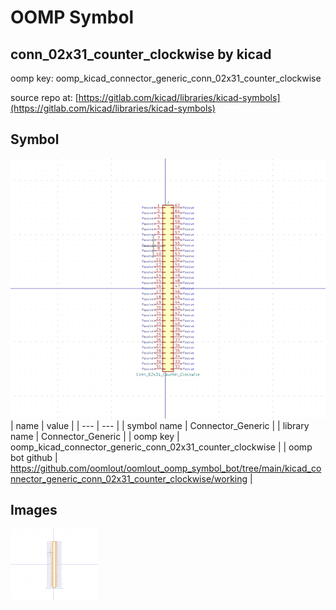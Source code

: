 # OOMP Symbol  
## conn_02x31_counter_clockwise  by kicad  
  
oomp key: oomp_kicad_connector_generic_conn_02x31_counter_clockwise  
  
source repo at: [https://gitlab.com/kicad/libraries/kicad-symbols](https://gitlab.com/kicad/libraries/kicad-symbols)  
## Symbol  
  
[![working.png](working_600.png)](working.png)  
| name | value | 
| --- | --- | 
| symbol name | Connector_Generic | 
| library name | Connector_Generic | 
| oomp key | oomp_kicad_connector_generic_conn_02x31_counter_clockwise | 
| oomp bot github | https://github.com/oomlout/oomlout_oomp_symbol_bot/tree/main/kicad_connector_generic_conn_02x31_counter_clockwise/working | 
## Images  
  
[![working.png](working_140.png)](working.png)  
